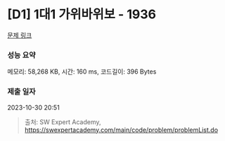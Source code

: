 # [D1] 1대1 가위바위보 - 1936 

[문제 링크](https://swexpertacademy.com/main/code/problem/problemDetail.do?contestProbId=AV5PjKXKALcDFAUq) 

### 성능 요약

메모리: 58,268 KB, 시간: 160 ms, 코드길이: 396 Bytes

### 제출 일자

2023-10-30 20:51



> 출처: SW Expert Academy, https://swexpertacademy.com/main/code/problem/problemList.do
